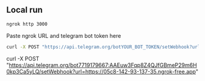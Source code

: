 ## Local run ##
```bash
ngrok http 3000
```
Paste ngrok URL and telegram bot token here
```bash
curl -X POST "https://api.telegram.org/botYOUR_BOT_TOKEN/setWebhook?url=YOUR_NGROK_URL"
```

curl -X POST "https://api.telegram.org/bot7719179667:AAEuw3Fqp8Z4QJfGBmeP29m6H0kp3Ca5yLQ/setWebhook?url=https://05c8-142-93-137-35.ngrok-free.app"
